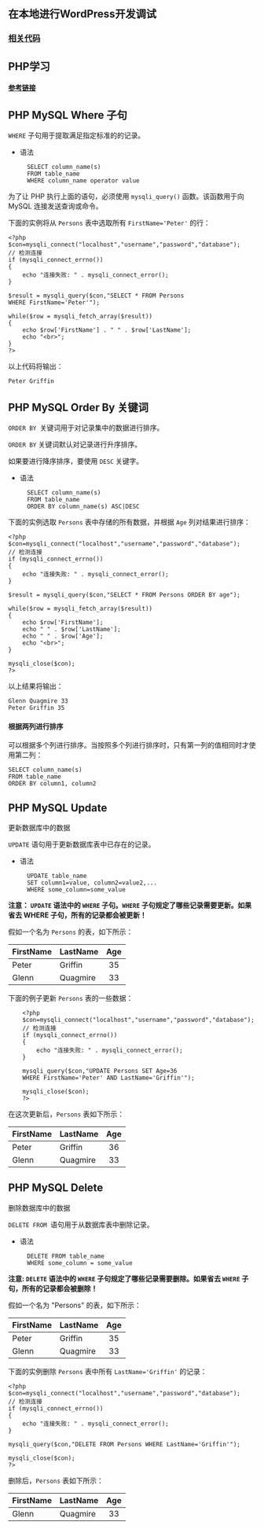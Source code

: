 
## 在本地进行WordPress开发调试

### [相关代码](https://github.com/cnyy7/wordpress_learing "相关代码") 

## PHP学习 ##
#### [参考链接](http://www.runoob.com/php/php-tutorial.html "PHP 教程") ####

## PHP MySQL Where 子句 ##
`WHERE` 子句用于提取满足指定标准的的记录。

- 语法
		 
		SELECT column_name(s)
		FROM table_name
		WHERE column_name operator value

为了让 PHP 执行上面的语句，必须使用 `mysqli_query()` 函数。该函数用于向 MySQL 连接发送查询或命令。

下面的实例将从 `Persons` 表中选取所有 `FirstName='Peter'` 的行：

	<?php
	$con=mysqli_connect("localhost","username","password","database");
	// 检测连接
	if (mysqli_connect_errno())
	{
	    echo "连接失败: " . mysqli_connect_error();
	}
	
	$result = mysqli_query($con,"SELECT * FROM Persons
	WHERE FirstName='Peter'");
	
	while($row = mysqli_fetch_array($result))
	{
	    echo $row['FirstName'] . " " . $row['LastName'];
	    echo "<br>";
	}
	?>

以上代码将输出：

	Peter Griffin

## PHP MySQL Order By 关键词 ##

`ORDER BY `关键词用于对记录集中的数据进行排序。

`ORDER BY` 关键词默认对记录进行升序排序。

如果要进行降序排序，要使用 `DESC` 关键字。

- 语法
		
		SELECT column_name(s)
		FROM table_name
		ORDER BY column_name(s) ASC|DESC

下面的实例选取 `Persons` 表中存储的所有数据，并根据 `Age` 列对结果进行排序：

	<?php
	$con=mysqli_connect("localhost","username","password","database");
	// 检测连接
	if (mysqli_connect_errno())
	{
	    echo "连接失败: " . mysqli_connect_error();
	}
	
	$result = mysqli_query($con,"SELECT * FROM Persons ORDER BY age");
	
	while($row = mysqli_fetch_array($result))
	{
	    echo $row['FirstName'];
	    echo " " . $row['LastName'];
	    echo " " . $row['Age'];
	    echo "<br>";
	}
	
	mysqli_close($con);
	?>
以上结果将输出：
	
	Glenn Quagmire 33
	Peter Griffin 35

#### 根据两列进行排序 ####
可以根据多个列进行排序。当按照多个列进行排序时，只有第一列的值相同时才使用第二列：
	
	SELECT column_name(s)
	FROM table_name
	ORDER BY column1, column2
## PHP MySQL Update ##
更新数据库中的数据

`UPDATE` 语句用于更新数据库表中已存在的记录。

- 语法
 
 		UPDATE table_name
		SET column1=value, column2=value2,...
		WHERE some_column=some_value

**注意： `UPDATE` 语法中的 `WHERE` 子句。`WHERE` 子句规定了哪些记录需要更新。如果省去 WHERE 子句，所有的记录都会被更新！**

假如一个名为 `Persons` 的表，如下所示：

|FirstName|	LastName|	Age  |
|:------  |:------  |:------:|
|Peter    |Griffin  |	35   |
|Glenn    |Quagmire |33      |

下面的例子更新 `Persons` 表的一些数据：

		<?php
		$con=mysqli_connect("localhost","username","password","database");
		// 检测连接
		if (mysqli_connect_errno())
		{
		    echo "连接失败: " . mysqli_connect_error();
		}
		
		mysqli_query($con,"UPDATE Persons SET Age=36
		WHERE FirstName='Peter' AND LastName='Griffin'");
		
		mysqli_close($con);
		?>

在这次更新后，`Persons` 表如下所示：

|FirstName|	LastName|	Age  |
|:------  |:------  |:------:|
|Peter    |Griffin  |	36   |
|Glenn    |Quagmire |   33   |

## PHP MySQL Delete ##
删除数据库中的数据

`DELETE FROM `语句用于从数据库表中删除记录。

- 语法
	
		DELETE FROM table_name
		WHERE some_column = some_value

**注意: `DELETE` 语法中的 `WHERE` 子句规定了哪些记录需要删除。如果省去 `WHERE` 子句，所有的记录都会被删除！**

假如一个名为 "Persons" 的表，如下所示：

|FirstName|	LastName|	Age  |
|:------  |:------  |:------:|
|Peter    |Griffin  |	35   |
|Glenn    |Quagmire |33      |
下面的实例删除 `Persons` 表中所有 `LastName='Griffin'` 的记录：

	<?php
	$con=mysqli_connect("localhost","username","password","database");
	// 检测连接
	if (mysqli_connect_errno())
	{
	    echo "连接失败: " . mysqli_connect_error();
	}
	
	mysqli_query($con,"DELETE FROM Persons WHERE LastName='Griffin'");
	
	mysqli_close($con);
	?>

删除后，`Persons` 表如下所示：

|FirstName|	LastName|	Age  |
|:------  |:------  |:------:|
|Glenn    |Quagmire |33      |
